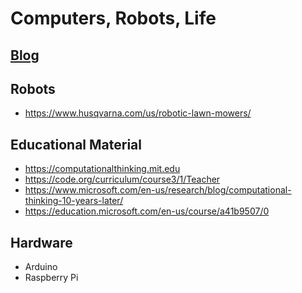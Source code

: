 # Computers, Robots, Life


## [Blog](blog/Blog.md)


## Robots
- https://www.husqvarna.com/us/robotic-lawn-mowers/ 

## Educational Material
- https://computationalthinking.mit.edu 
- https://code.org/curriculum/course3/1/Teacher 
- https://www.microsoft.com/en-us/research/blog/computational-thinking-10-years-later/ 
- https://education.microsoft.com/en-us/course/a41b9507/0 


## Hardware
- Arduino
- Raspberry Pi
